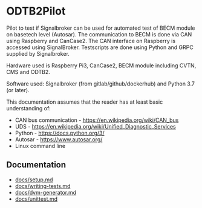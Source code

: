 # ODTB2Pilot

Pilot to test if Signalbroker can be used for automated test of BECM module on
basetech level (Autosar). The communication to BECM is done via CAN using
Raspberry and CanCase2. The CAN interface on Raspberry is accessed using
SignalBroker. Testscripts are done using Python and GRPC supplied by
Signalbroker.

Hardware used is Raspberry Pi3, CanCase2, BECM module including CVTN, CMS and
ODTB2.

Software used: Signalbroker (from gitlab/github/dockerhub) and Python 3.7 (or
later). 

This documentation assumes that the reader has at least basic understanding of:
 - CAN bus communication - https://en.wikipedia.org/wiki/CAN_bus
 - UDS - https://en.wikipedia.org/wiki/Unified_Diagnostic_Services
 - Python - https://docs.python.org/3/
 - Autosar - https://www.autosar.org/
 - Linux command line

## Documentation

 - [docs/setup.md](docs/setup.md)
 - [docs/writing-tests.md](docs/writing-tests.md)
 - [docs/dvm-generator.md](docs/dvm-generator.md)
 - [docs/unittest.md](docs/unittest.md)

